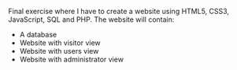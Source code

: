 Final exercise where I have to create a website using HTML5, CSS3, JavaScript, SQL and PHP. 
The website will contain:
- A database
- Website with visitor view
- Website with users view
- Website with administrator view

